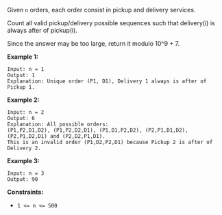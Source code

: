 Given `n` orders, each order consist in pickup and delivery services.

Count all valid pickup/delivery possible sequences such that delivery(i) is
always after of pickup(i).

Since the answer may be too large, return it modulo 10^9 + 7.



**Example 1:**

    
    
    Input: n = 1
    Output: 1
    Explanation: Unique order (P1, D1), Delivery 1 always is after of Pickup 1.
    

**Example 2:**

    
    
    Input: n = 2
    Output: 6
    Explanation: All possible orders: 
    (P1,P2,D1,D2), (P1,P2,D2,D1), (P1,D1,P2,D2), (P2,P1,D1,D2), (P2,P1,D2,D1) and (P2,D2,P1,D1).
    This is an invalid order (P1,D2,P2,D1) because Pickup 2 is after of Delivery 2.
    

**Example 3:**

    
    
    Input: n = 3
    Output: 90
    



**Constraints:**

  * `1 <= n <= 500`

